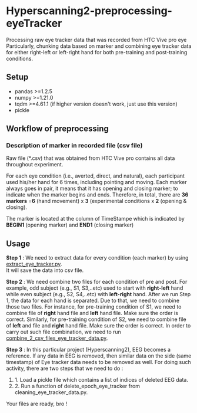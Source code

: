 # Hyperscanning2-preprocessing-eyeTracker
Processing raw eye tracker data that was recorded from HTC Vive pro eye
Particularly, chunking data based on marker and combining eye tracker data for either right-left or left-right hand for both pre-training and post-training conditions.

## Setup
<ul>
  <li> pandas >=1.2.5 </li>
  <li> numpy >=1.21.0 </li>
  <li> tqdm >=4.61.1 (if higher version doesn't work, just use this version) </li>
  <li> pickle </li>
</ul>


## Workflow of preprocessing

### Description of  marker in recorded file (csv file)

Raw file (*.csv) that was obtained from HTC Vive pro contains all data throughout experiment. <br />

For each eye condition (i.e., averted, direct, and natural), each participant used his/her hand for 6 times, including pointing and moving. Each marker always goes in pair, it means that it has opening and closing marker; to indicate when the marker begins and ends. Therefore, in total, there are **36 markers** =**6** (hand movement) x **3** (experimental conditions x **2** (opening & closing).  <br />

The marker is located at the column of TimeStampe which is indicated by **BEGIN1** (opening marker) and **END1** (closing marker) 

## Usage
**Step 1** : We need to extract data for every condition (each marker) by using [extract_eye_tracker.py](extract_eye_tracker.py). <br >
It will save the data into csv file. <br >

**Step 2** : We need combine two files for each condition of pre and post. For example, odd subject (e.g., S1, S3,..etc) used to start with **right-left** hand while even subject (e.g., S2, S4,..etc) with **left-right** hand. After we run Step 1, the data for each hand is separated. Due to that, we need to combine those two files. For instance, for pre-training condition of S1, we need to combine file of **right** hand file and **left** hand file. Make sure the order is correct. Similarly, for pre-training condition of S2, we need to combine file of **left** and file and **right** hand file. Make sure the order is correct. In order to carry out such file combination, we need to run [combine_2_csv_files_eye_tracker_data.py](https://github.com/ihgumilar/Hyperscanning2-preprocess-eyeTracker/blob/main/combine_2_csv_files_eye_tracker_data.py).

**Step 3** : In this particular project (Hyperscanning2), EEG becomes a reference. If any data in EEG is removed, then similar data on the side (same timestamp) of Eye tracker data needs to be removed as well. For doing such activity, there are two steps that we need to do : <br > 
<ol>
  <li> 1. Load a pickle file which contains a list of indices of deleted EEG data. </li>
  <li> 2. Run a function of delete_epoch_eye_tracker from cleaning_eye_tracker_data.py. </li>
</ol>

Your files are ready, bro !

 




